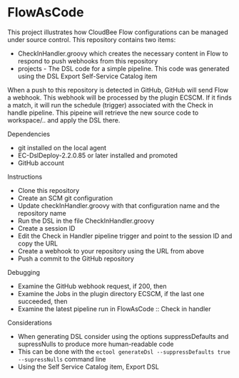 # FlowAsCode

This project illustrates how CloudBee Flow configurations can be managed under source control. This repository contains two items:
- CheckInHandler.groovy which creates the necessary content in Flow to respond to push webhooks from this repository
- projects - The DSL code for a simple pipeline. This code was generated using the DSL Export Self-Service Catalog item

When a push to this repository is detected in GitHub, GitHub will send Flow a webhook. This webhook will be processed by the plugin ECSCM. If it finds a match, it will run the schedule (trigger) associated with the Check in handle pipeline. This pipeine will retrieve the new source code to workspace/.. and apply the DSL there.

Dependencies
- git installed on the local agent
- EC-DslDeploy-2.2.0.85 or later installed and promoted
- GitHub account

Instructions
- Clone this repository
- Create an SCM git configuration
- Update checkInHandler.groovy with that configuration name and the repository name
- Run the DSL in the file CheckInHandler.groovy
- Create a session ID
- Edit the Check in Handler pipeline trigger and point to the session ID and copy the URL
- Create a webhook to your repository using the URL from above
- Push a commit to the GitHub repository

Debugging
- Examine the GitHub webhook request, if 200, then
- Examine the Jobs in the plugin directory ECSCM, if the last one succeeded, then
- Examine the latest pipeline run in FlowAsCode :: Check in handler

Considerations
- When generating DSL consider using the options suppressDefaults and supressNulls to produce more human-readable code
 - This can be done with the `ectool generateDsl --suppressDefaults true --supressNulls` command line
 - Using the Self Service Catalog item, Export DSL
